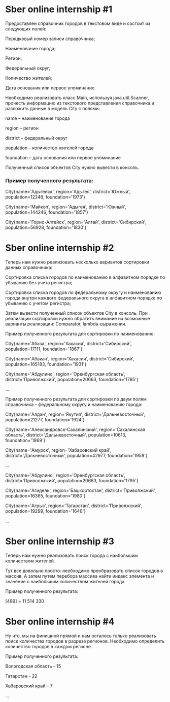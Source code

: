 # Sber online internship #1

Предоставлен справочник городов в текстовом виде и состоит из следующих полей:

Порядковый номер записи справочника;

Наименование города;

Регион;

Федеральный округ;

Количество жителей;

Дата основания или первое упоминание.

Необходимо реализовать класс Main, используя java.util.Scanner, прочесть информацию из текстового представления справочника и разложить данные в модель City с полями:

name – наименование города

region – регион

district – федеральный округ

population – количество жителей города

foundation – дата основания или первое упоминание

Полученный список объектов City нужно вывести в консоль.

### Пример полученного результата:

City{name='Адыгейск', region='Адыгея', district='Южный', population=12248, foundation='1973'}



City{name='Майкоп', region='Адыгея', district='Южный', population=144246, foundation='1857'}



City{name='Горно-Алтайск', region='Алтай', district='Сибирский', population=56928, foundation='1830'}

# Sber online internship #2

Теперь нам нужно реализовать несколько вариантов сортировки данных справочника:

Сортировка списка городов по наименованию в алфавитном порядке по убыванию без учета регистра;

Сортировка списка городов по федеральному округу и наименованию города внутри каждого федерального округа в алфавитном порядке по убыванию с учетом регистра;

Затем вывести полученный список объектов City в консоль. При реализации сортировки нужно обратить внимание на возможные варианты реализации: Comparator, lambda-выражения.

Пример полученного результата для сортировки по наименованию:

City{name='Абаза', region='Хакасия', district='Сибирский', population=17111, foundation='1867'}



City{name='Абакан', region='Хакасия', district='Сибирский', population=165183, foundation='1931'}



City{name='Абдулино', region='Оренбургская область', district='Приволжский', population=20663, foundation='1795'}

…

Пример полученного результата для сортировки по двум полям справочника – федеральному округу и наименованию города:

City{name='Алдан', region='Якутия', district='Дальневосточный', population=21277, foundation='1924'}

City{name='Александровск-Сахалинский', region='Сахалинская область', district='Дальневосточный', population=10613, foundation='1869'}

City{name='Амурск', region='Хабаровский край', district='Дальневосточный', population=42977, foundation='1958'}

…

City{name='Абдулино', region='Оренбургская область', district='Приволжский', population=20663, foundation='1795'}

City{name='Агидель', region='Башкортостан', district='Приволжский', population=16365, foundation='1980'}

City{name='Агрыз', region='Татарстан', district='Приволжский', population=19299, foundation='1646'}

…

# Sber online internship #3

Теперь нам нужно реализовать поиск города с наибольшим количеством жителей.

Тут все довольно просто: необходимо преобразовать список городов в массив. А затем путем перебора массива найти индекс элемента и значение с наибольшим количеством жителей города.

Пример полученного результата:

[489] = 11 514 330

# Sber online internship #4

Ну что, мы на финишной прямой и нам осталось только реализовать поиск количества городов в разрезе регионов. Необходимо определить количество городов в каждом регионе.

Пример полученного результата:

Вологодская область - 15

Татарстан - 22

Хабаровский край – 7

…